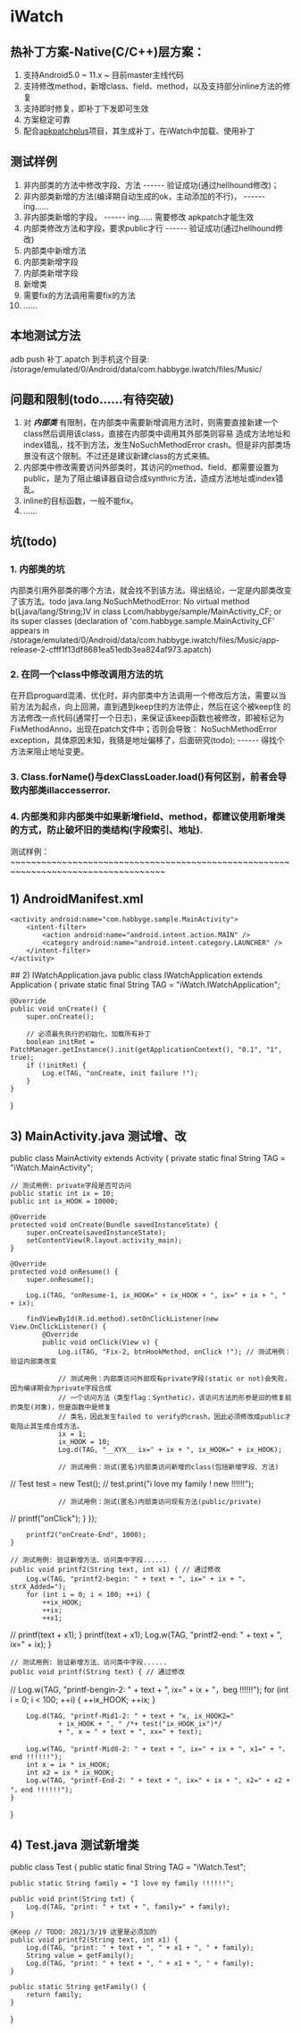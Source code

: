 # iWatch
## 热补丁方案-Native(C/C++)层方案：
1. 支持Android5.0 ~ 11.x ~ 目前master主线代码
2. 支持修改method，新增class、field、method，以及支持部分inline方法的修复
3. 支持即时修复，即补丁下发即可生效
4. 方案稳定可靠
5. 配合[apkpatchplus](https://github.com/habbyge/apkpatchplus)项目，其生成补丁，在iWatch中加载、使用补丁

## 测试样例
1. 非内部类的方法中修改字段、方法 ------ 验证成功(通过hellhound修改)；
2. 非内部类新增的方法(编译期自动生成的ok，主动添加的不行)， ------ ing......
3. 非内部类新增的字段， ------ ing...... 需要修改 apkpatch才能生效
4. 内部类修改方法和字段，要求public才行 ------ 验证成功(通过hellhound修改)
5. 内部类中新增方法
6. 内部类新增字段
7. 内部类新增字段
8. 新增类
9. 需要fix的方法调用需要fix的方法
10. ......

## 本地测试方法
adb push 补丁.apatch 到手机这个目录: /storage/emulated/0/Android/data/com.habbyge.iwatch/files/Music/

## 问题和限制(todo......有待突破)
1. 对 ***内部类*** 有限制，在内部类中需要新增调用方法时，则需要直接新建一个class然后调用该class，直接在内部类中调用其外部类则容易
   造成方法地址和index错乱，找不到方法，发生NoSuchMethodError crash。但是非内部类场景没有这个限制。不过还是建议新建class的方式来搞。
2. 内部类中修改需要访问外部类时，其访问的method、field、都需要设置为public，是为了阻止编译器自动合成synthric方法，造成方法地址或index错乱。
3. inline的目标函数，一般不能fix。
4. ......

## 坑(todo)
### 1. 内部类的坑
内部类引用外部类的哪个方法，就会找不到该方法。得出结论，一定是内部类改变了该方法。todo
java.lang.NoSuchMethodError: No virtual method b(Ljava/lang/String;)V in class Lcom/habbyge/sample/MainActivity_CF;
or its super classes (declaration of 'com.habbyge.sample.MainActivity_CF' appears in
/storage/emulated/0/Android/data/com.habbyge.iwatch/files/Music/app-release-2-cfff1f13df8681ea51edb3ea824af973.apatch)

### 2. 在同一个class中修改调用方法的坑
在开启proguard混淆、优化时，非内部类中方法调用一个修改后方法，需要以当前方法为起点，向上回溯，直到遇到keep住的方法停止，然后在这个被keep住
的方法修改一点代码(通常打一个日志)，来保证该keep函数也被修改，即被标记为FixMethodAnno，出现在patch文件中；否则会导致：
NoSuchMethodError exception，具体原因未知，我猜是地址偏移了，后面研究(todo); ------ 得找个方法来阻止地址变更。

### 3. Class.forName()与dexClassLoader.load()有何区别，前者会导致内部类illaccesserror.

### 4. 内部类和非内部类中如果新增field、method，都建议使用新增类的方式，防止破坏旧的类结构(字段索引、地址).


测试样例：~~~~~~~~~~~~~~~~~~~~~~~~~~~~~~~~~~~~~~~~~~~~~~~~~~~~~~~~~~~~~~~~~~~~~~~~~~~~~~~~~~~~
## 1) AndroidManifest.xml
<application
    android:name="com.habbyge.sample.IWatchApplication"
    android:allowBackup="false"
    android:icon="@mipmap/ic_launcher"
    android:label="@string/app_name"
    android:roundIcon="@mipmap/ic_launcher_round"
    android:supportsRtl="true">

    <activity android:name="com.habbyge.sample.MainActivity">
        <intent-filter>
            <action android:name="android.intent.action.MAIN" />
            <category android:name="android.intent.category.LAUNCHER" />
        </intent-filter>
    </activity>
</application>
## 2) IWatchApplication.java
public class IWatchApplication extends Application {
    private static final String TAG = "iWatch.IWatchApplication";

    @Override
    public void onCreate() {
        super.onCreate();

        // 必须最先执行的初始化，加载所有补丁
        boolean initRet = PatchManager.getInstance().init(getApplicationContext(), "0.1", "1", true);
        if (!initRet) {
            Log.e(TAG, "onCreate, init failure !");
        }
    }
}
## 3) MainActivity.java 测试增、改
public class MainActivity extends Activity {
    private static final String TAG = "iWatch.MainActivity";

    // 测试用例: private字段是否可访问
    public static int ix = 10;
    public int ix_HOOK = 10000;

    @Override
    protected void onCreate(Bundle savedInstanceState) {
        super.onCreate(savedInstanceState);
        setContentView(R.layout.activity_main);
    }

    @Override
    protected void onResume() {
        super.onResume();

        Log.i(TAG, "onResume-1, ix_HOOK=" + ix_HOOK + ", ix=" + ix + ", " + ix);

        findViewById(R.id.method).setOnClickListener(new View.OnClickListener() {
            @Override
            public void onClick(View v) {
                Log.i(TAG, "Fix-2, btnHookMethod, onClick !"); // 测试用例：验证内部类改变

                // 测试用例：内部类访问外部现有private字段(static or not)会失败，因为编译期会为private字段合成
                // 一个访问方法（类型flag：Synthetic），该访问方法的形参是旧的修复前的类型(对象)，但是函数中是修复
                // 类名，因此发生failed to verify的crash，因此必须修改成public才能阻止其生成合成方法。
                ix = 1;
                ix_HOOK = 10;
                Log.d(TAG, "__XYX__ ix=" + ix + ", ix_HOOK=" + ix_HOOK);

                // 测试用例：测试(匿名)内部类访问新增的class(包括新增字段、方法)
//                Test test = new Test();
//                test.print("i love my family ! new !!!!!!");

                // 测试用例：测试(匿名)内部类访问现有方法(public/private)
//                printf("onClick");
            }
        });

        printf2("onCreate-End", 1000);
    }

    // 测试用例: 验证新增方法、访问类中字段......
    public void printf2(String text, int x1) { // 通过修改
        Log.w(TAG, "printf2-begin: " + text + ", ix=" + ix + "， strX_Added=");
        for (int i = 0; i < 100; ++i) {
            ++ix_HOOK;
            ++ix;
            ++x1;
//        printf(text + x1);
        }
        printf(text + x1);
        Log.w(TAG, "printf2-end: " + text + ", ix=" + ix);
    }

    // 测试用例: 验证新增方法、访问类中字段......
    public void printf(String text) { // 通过修改
//        Log.w(TAG, "printf-bengin-2: " + text + ", ix=" + ix + "，beg !!!!!!");
        for (int i = 0; i < 100; ++i) {
            ++ix_HOOK;
            ++ix;
        }

        Log.d(TAG, "printf-Mid1-2: " + text + "x, ix_HOOK2="
                + ix_HOOK + ", " /*+ test("ix_HOOK_ix")*/
                + ", x = " + text + ", xx=" + text);

        Log.w(TAG, "printf-Mid0-2: " + text + ", ix=" + ix + ", x1=" + "，end !!!!!!");
        int x = ix * ix_HOOK;
        int x2 = ix * ix_HOOK;
        Log.w(TAG, "printf-End-2: " + text + ", ix=" + ix + ", x2=" + x2 + "，end !!!!!!");
    }
}
## 4) Test.java 测试新增类
public class Test {
    public static final String TAG = "iWatch.Test";

    public static String family = "I love my family !!!!!!";

    public void print(String txt) {
        Log.d(TAG, "print: " + txt + ", family=" + family);
    }

    @Keep // TODO: 2021/3/19 这里是必须加的
    public void printf2(String text, int x1) {
        Log.d(TAG, "print: " + text + ", " + x1 + ", " + family);
        String value = getFamily();
        Log.d(TAG, "print: " + text + ", " + x1 + ", " + family);
    }

    public static String getFamily() {
        return family;
    }
}
